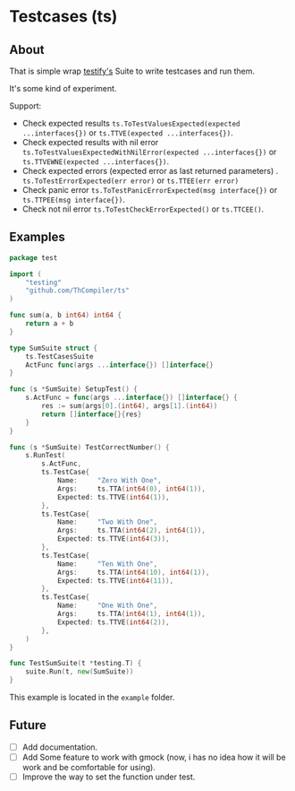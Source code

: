 # Testcases (ts)

## About

That is simple wrap [testify's](https://github.com/stretchr/testify) Suite to write testcases and run them. 

It's some kind of experiment. 

Support:
* Check expected results ```ts.ToTestValuesExpected(expected ...interfaces{})``` or ```ts.TTVE(expected ...interfaces{})```.
* Check expected results with nil error ```ts.ToTestValuesExpectedWithNilError(expected ...interfaces{})``` 
or ```ts.TTVEWNE(expected ...interfaces{})```.
* Check expected errors (expected error as last returned parameters) .
```ts.ToTestErrorExpected(err error)``` or ```ts.TTEE(err error)```
* Check panic error ```ts.ToTestPanicErrorExpected(msg interface{})``` or ```ts.TTPEE(msg interface{})```.
* Check not nil error ```ts.ToTestCheckErrorExpected()``` or ```ts.TTCEE()```.

## Examples

```go
package test

import (
	"testing"
	"github.com/ThCompiler/ts"
)

func sum(a, b int64) int64 {
	return a + b
}

type SumSuite struct {
	ts.TestCasesSuite
	ActFunc func(args ...interface{}) []interface{}
}

func (s *SumSuite) SetupTest() {
	s.ActFunc = func(args ...interface{}) []interface{} {
		res := sum(args[0].(int64), args[1].(int64))
		return []interface{}{res}
	}
}

func (s *SumSuite) TestCorrectNumber() {
	s.RunTest(
		s.ActFunc,
		ts.TestCase{
			Name:     "Zero With One",
			Args:     ts.TTA(int64(0), int64(1)),
			Expected: ts.TTVE(int64(1)),
		},
		ts.TestCase{
			Name:     "Two With One",
			Args:     ts.TTA(int64(2), int64(1)),
			Expected: ts.TTVE(int64(3)),
		},
		ts.TestCase{
			Name:     "Ten With One",
			Args:     ts.TTA(int64(10), int64(1)),
			Expected: ts.TTVE(int64(11)),
		},
		ts.TestCase{
			Name:     "One With One",
			Args:     ts.TTA(int64(1), int64(1)),
			Expected: ts.TTVE(int64(2)),
		},
	)
}

func TestSumSuite(t *testing.T) {
	suite.Run(t, new(SumSuite))
}
```

This example is located in the `example` folder.

## Future

- [ ] Add documentation.
- [ ] Add Some feature to work with gmock (now, i has no idea how it will be work and be comfortable for using).
- [ ] Improve the way to set the function under test.
